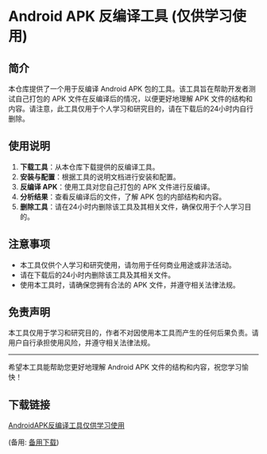  # Android APK 反编译工具 (仅供学习使用)

 ## 简介

 本仓库提供了一个用于反编译 Android APK 包的工具。该工具旨在帮助开发者测试自己打包的 APK 文件在反编译后的情况，以便更好地理解 APK 文件的结构和内容。请注意，此工具仅用于个人学习和研究目的，请在下载后的24小时内自行删除。

 ## 使用说明

 1. **下载工具**：从本仓库下载提供的反编译工具。
 2. **安装与配置**：根据工具的说明文档进行安装和配置。
 3. **反编译 APK**：使用工具对您自己打包的 APK 文件进行反编译。
 4. **分析结果**：查看反编译后的文件，了解 APK 包的内部结构和内容。
 5. **删除工具**：请在24小时内删除该工具及其相关文件，确保仅用于个人学习目的。

 ## 注意事项

 - 本工具仅供个人学习和研究使用，请勿用于任何商业用途或非法活动。
 - 请在下载后的24小时内删除该工具及其相关文件。
 - 使用本工具时，请确保您拥有合法的 APK 文件，并遵守相关法律法规。

 ## 免责声明

 本工具仅用于学习和研究目的，作者不对因使用本工具而产生的任何后果负责。请用户自行承担使用风险，并遵守相关法律法规。

 ---

 希望本工具能帮助您更好地理解 Android APK 文件的结构和内容，祝您学习愉快！

 ## 下载链接
 [AndroidAPK反编译工具仅供学习使用](https://pan.quark.cn/s/9faa08e263a9) 

 (备用: [备用下载](https://pan.baidu.com/s/1Bt_iCmFzbRiZ2ljcdTWi7g?pwd=1234))
